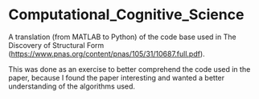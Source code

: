 # Computational_Cognitive_Science

A translation (from MATLAB to Python) of the code base used in The Discovery of Structural Form (https://www.pnas.org/content/pnas/105/31/10687.full.pdf).

This was done as an exercise to better comprehend the code used in the paper, because I found the paper interesting and wanted a better understanding of the algorithms used.
